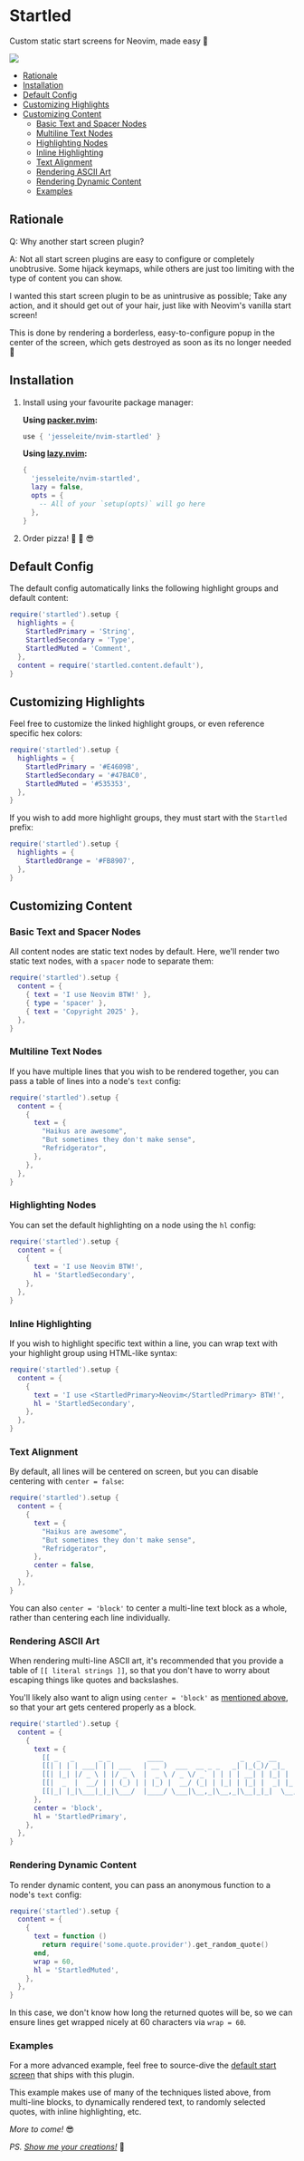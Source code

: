 # Startled

Custom static start screens for Neovim, made easy 🌴

![](screenshot.png)

- [Rationale](#rationale)
- [Installation](#installation)
- [Default Config](#default-config)
- [Customizing Highlights](#customizing-highlights)
- [Customizing Content](#customizing-content)
    - [Basic Text and Spacer Nodes](#basic-text-and-spacer-nodes)
    - [Multiline Text Nodes](#multiline-text-nodes)
    - [Highlighting Nodes](#highlighting-nodes)
    - [Inline Highlighting](#inline-highlighting)
    - [Text Alignment](#text-alignment)
    - [Rendering ASCII Art](#rendering-ascii-art)
    - [Rendering Dynamic Content](#rendering-dynamic-content)
    - [Examples](#examples)

## Rationale

Q: Why another start screen plugin?

A: Not all start screen plugins are easy to configure or completely unobtrusive. Some hijack keymaps, while others are just too limiting with the type of content you can show.

I wanted this start screen plugin to be as unintrusive as possible; Take any action, and it should get out of your hair, just like with Neovim's vanilla start screen!

This is done by rendering a borderless, easy-to-configure popup in the center of the screen, which gets destroyed as soon as its no longer needed 💅

## Installation

1. Install using your favourite package manager:

    **Using [packer.nvim](https://github.com/wbthomason/packer.nvim):**

    ```lua
    use { 'jesseleite/nvim-startled' }
    ```

    **Using [lazy.nvim](https://github.com/folke/lazy.nvim):**

    ```lua
    {
      'jesseleite/nvim-startled',
      lazy = false,
      opts = {
        -- All of your `setup(opts)` will go here
      },
    }
    ```

2. Order pizza! 🍕 🤘 😎

## Default Config

The default config automatically links the following highlight groups and default content:

```lua
require('startled').setup {
  highlights = {
    StartledPrimary = 'String',
    StartledSecondary = 'Type',
    StartledMuted = 'Comment',
  },
  content = require('startled.content.default'),
}
```

## Customizing Highlights

Feel free to customize the linked highlight groups, or even reference specific hex colors:

```lua
require('startled').setup {
  highlights = {
    StartledPrimary = '#E4609B',
    StartledSecondary = '#47BAC0',
    StartledMuted = '#535353',
  },
}
```

If you wish to add more highlight groups, they must start with the `Startled` prefix:

```lua
require('startled').setup {
  highlights = {
    StartledOrange = '#FB8907',
  },
}
```

## Customizing Content

### Basic Text and Spacer Nodes

All content nodes are static text nodes by default. Here, we'll render two static text nodes, with a `spacer` node to separate them:

```lua
require('startled').setup {
  content = {
    { text = 'I use Neovim BTW!' },
    { type = 'spacer' },
    { text = 'Copyright 2025' },
  },
}
```

### Multiline Text Nodes

If you have multiple lines that you wish to be rendered together, you can pass a table of lines into a node's `text` config:

```lua
require('startled').setup {
  content = {
    {
      text = {
        "Haikus are awesome",
        "But sometimes they don't make sense",
        "Refridgerator",
      },
    },
  },
}
```

### Highlighting Nodes

You can set the default highlighting on a node using the `hl` config:

```lua
require('startled').setup {
  content = {
    {
      text = 'I use Neovim BTW!',
      hl = 'StartledSecondary',
    },
  },
}
```

### Inline Highlighting

If you wish to highlight specific text within a line, you can wrap text with your highlight group using HTML-like syntax:

```lua
require('startled').setup {
  content = {
    {
      text = 'I use <StartledPrimary>Neovim</StartledPrimary> BTW!',
      hl = 'StartledSecondary',
    },
  },
}
```

### Text Alignment

By default, all lines will be centered on screen, but you can disable centering with `center = false`:

```lua
require('startled').setup {
  content = {
    {
      text = {
        "Haikus are awesome",
        "But sometimes they don't make sense",
        "Refridgerator",
      },
      center = false,
    },
  },
}
```

You can also `center = 'block'` to center a multi-line text block as a whole, rather than centering each line individually.

### Rendering ASCII Art

When rendering multi-line ASCII art, it's recommended that you provide a table of `[[ literal strings ]]`, so that you don't have to worry about escaping things like quotes and backslashes.

You'll likely also want to align using `center = 'block'` as [mentioned above](#text-alignment), so that your art gets centered properly as a block.

```lua
require('startled').setup {
  content = {
    {
      text = {
        [[ _   _      _ _         ____                   _   _  __       _ ]],
        [[| | | | ___| | | ___   | __ )  ___  __ _ _   _| |_(_)/ _|_   _| |]],
        [[| |_| |/ _ \ | |/ _ \  |  _ \ / _ \/ _` | | | | __| | |_| | | | |]],
        [[|  _  |  __/ | | (_) | | |_) |  __/ (_| | |_| | |_| |  _| |_| | |_]],
        [[|_| |_|\___|_|_|\___/  |____/ \___|\__,_|\__,_|\__|_|_|  \__,_|_(_)]],
      },
      center = 'block',
      hl = 'StartledPrimary',
    },
  },
}
```

### Rendering Dynamic Content

To render dynamic content, you can pass an anonymous function to a node's `text` config:

```lua
require('startled').setup {
  content = {
    {
      text = function ()
        return require('some.quote.provider').get_random_quote()
      end,
      wrap = 60,
      hl = 'StartledMuted',
    },
  },
}
```

In this case, we don't know how long the returned quotes will be, so we can ensure lines get wrapped nicely at 60 characters via `wrap = 60`.

### Examples

For a more advanced example, feel free to source-dive the [default start screen](https://github.com/jesseleite/nvim-startled/blob/master/lua/startled/content/default.lua) that ships with this plugin.

This example makes use of many of the techniques listed above, from multi-line blocks, to dynamically rendered text, to randomly selected quotes, with inline highlighting, etc.

_More to come!_ 😎

_PS. [Show me your creations!](https://x.com/jesseleite85)_ 🙏
